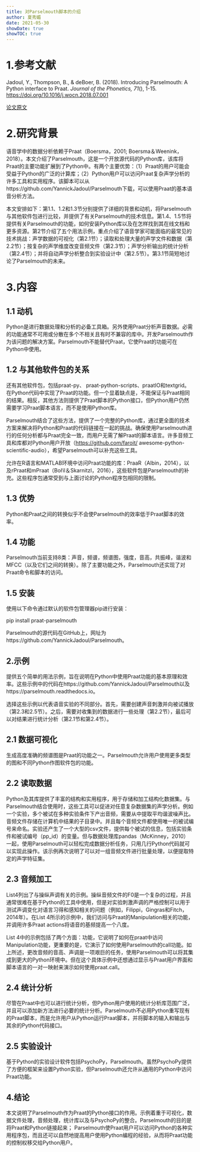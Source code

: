 ```yaml
---
title: 对Parselmouth脚本的介绍
author: 夏秀媚
date: 2021-05-30
showDate: true
showTOC: true
---
```

# 1.参考文献
Jadoul, Y., Thompson, B., & deBoer, B. (2018). Introducing Parselmouth: A Python interface to Praat. *Journal of the Phonetics, 71*(), 1-15. https://doi.org/10.1016/j.wocn.2018.07.001

[论文原文](../Source_Files/2021-05-30-XXM1.pdf)

# 2.研究背景
语音学中的数据分析依赖于Praat（Boersma，2001; Boersma＆Weenink，2018）。本文介绍了Parselmouth，这是一个开放源代码的Python库，该库将Praat的主要功能扩展到了Python中。有两个主要优势：（1）Praat的用户可能会受益于Python的广泛的计算库；（2）Python用户可以访问Praat复杂声学分析的许多工具和实用程序。该脚本可以从https://github.com/YannickJadoul/Parselmouth下载，可以使用Praat的基本语音分析方法。

本文安排如下：第1.1、1.2和1.3节分别提供了详细的背景和动机，将Parselmouth与其他软件包进行比较，并提供了有关Parselmouth的技术信息。第1.4、1.5节将提供有关Parselmouth的功能，如何安装Python库以及在怎样找到其在线文档和更多资源。第2节介绍了五个用法示例，重点介绍了语音学家可能面临的最常见的技术挑战：声学数据的可视化（第2.1节）；读取和处理大量的声学文件和数据（第2.2节）；按复杂的声学维度改变音频文件（第2.3节）；声学分析输出的统计分析（第2.4节）；并将自动声学分析整合到实验设计中（第2.5节）。第3.1节简短地讨论了Parselmouth的未来。

# 3.内容
## 1.1 动机
Python是进行数据处理和分析的必备工具箱。另外使用Praat分析声音数据。必需的功能通常不可用或分散在多个不相关且有时不兼容的库中。开发Parselmouth作为该问题的解决方案。Parselmouth不能替代Praat，它使Praat的功能可在Python中使用。
## 1.2 与其他软件包的关系
还有其他软件包，包括praat-py、 praat-python-scripts、praatIO和textgrid。在Python代码中实现了Praat的功能。但一个显着缺点是，不能保证与Praat相同的结果。相反，其他方法则提供了Praat脚本的Python接口，但Python用户仍然需要学习Praat脚本语言，而不是使用Python库。

Parselmouth结合了这些方法，提供了一个完整的Python库，通过更全面的技术方案来解决将Python和Praat的代码链接在一起的挑战。确保使用Parselmouth进行的任何分析都与Praat完全一致，而用户无需了解Praat的脚本语言。许多音频工具和库都对Python用户开放（https://github.com/faroit/ awesome-python-scientific-audio），希望Parselmouth可以补充这些工具。

允许在R语言和MATLAB环境中访问Praat功能的库：PraaR（Albin，2014），以及rPraat和mPraat（Bořil＆Skarnitzl，2016），这些软件包是Parselmouth的补充。这些程序包通常受到与上面讨论的Python程序包相同的限制。
## 1.3 优势
Python和Praat之间的转换似乎不会使Parselmouth的效率低于Praat脚本的效率。
## 1.4 功能
Parselmouth当前支持8类：声音，频谱，频谱图，强度，音高，共振峰，谐波和MFCC（以及它们之间的转换）。除了主要功能之外，Parselmouth还实现了对Praat命令和脚本的访问。
## 1.5 安装
使用以下命令通过默认的软件包管理器pip进行安装：

pip install praat-parselmouth

Parselmouth的源代码在GitHub上，网址为https://github.com/YannickJadoul/Parselmouth。
## 2.示例
提供五个简单的用法示例，旨在说明在Python中使用Praat功能的基本原理和效率。这些示例中的代码在https://github.com/YannickJadoul/Parselmouth以及https://parselmouth.readthedocs.io。

选择这些示例以代表语音实验的不同部分。首先，需要创建声音刺激并向被试播放（第2.3和2.5节）。之后，需要对收集到的数据进行一些处理（第2.2节），最后可以对结果进行统计分析（第2.1节和第2.4节）。
## 2.1 数据可视化
生成高度准确的频谱图是Praat的功能之一。Parselmouth允许用户使用更多类型的图和不同Python作图软件包的功能。

## 2.2 读取数据
Python及其库提供了丰富的结构和实用程序，用于存储和加工结构化数据集。与Parselmouth结合使用时，这些工具可以促进对任意复杂数据集的声学分析。例如一个实验，多个被试在多种实验条件下产出音频，需要从中提取平均谐波噪声比。音频文件存储在计算机中结果的子目录中。并且每个音频文件都使用唯一的被试编号来命名。实验还产生了一个大型的csv文件，提供每个被试的信息，包括实验条件和被试编号（pp_id）的变量。但与数据处理库pandas（McKinney，2010）一起，使用Parselmouth可以轻松完成数据分析任务，只用几行Python代码就可以实现此操作。该示例再次说明了可以对一组音频文件进行批量处理，以便提取特定的声学特征集。

## 2.3 音频加工
List4列出了与操纵声调有关的示例。操纵音频文件的F0是一个复杂的过程，并且通常很难在基于Python的工具中使用，但是对实验刺激声调的严格控制可以用于测试声调变化对语言习得和感知相关的问题（例如，Filippi，Gingras和Fitch，2014年）。在List 4所示的示例中，我们访问与Praat的Manipulation相关的功能，并调用许多Praat actions将语音的基频提高一个八度。

List 4中的示例包括了两个方面：功能，它说明了如何在praat中访问Manipulation功能，更重要的是，它演示了如何使用Parselmouth的call功能。如上所述，更改音频的音高、声调是一项艰巨的任务，使用Parselmouth可以将其集成到更大的Python环境中。但在这个具体示例中还想通过显示与Praat用户界面和脚本语言的一对一映射来演示如何使用praat.call。
## 2.4 统计分析
尽管在Praat中也可以进行统计分析，但Python用户使用的统计分析库范围广泛，并且可以添加新方法进行必要的统计分析。Parselmouth不必用Python重写现有的Praat脚本，而是允许用户从Python运行Praat脚本，并将脚本的输入和输出与其余的Python代码接口。
## 2.5 实验设计
基于Python的实验设计软件包括PsychoPy，Parselmouth。虽然PsychoPy提供了方便的框架来设置Python实验，但Parselmouth还允许从通用的Python中访问Praat功能。

## 4.结论
本文说明了Parselmouth作为Praat的Python接口的作用。示例着重于可视化，数据文件处理，音频处理，统计库以及与PsychoPy的整合。Parselmouth的目的是将Praat和Python链接起来； Parselmouth使Praat用户可以访问Python的各种实用程序包，而且还可以自然地提高用户使用Python编程的经验，从而将Praat功能的控制权移交给Python用户。



